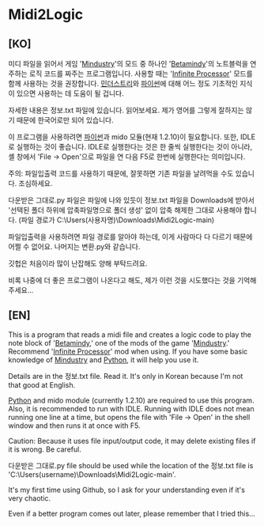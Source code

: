# Midi2Logic


[KO]
---
미디 파일을 읽어서 게임 '[Mindustry](https://github.com/Anuken/Mindustry)'의 모드 중 하나인 '[Betamindy](https://github.com/sk7725/BetaMindy)'의 노트블럭을 연주하는 로직 코드를 짜주는 프로그램입니다.
사용할 때는 '[Infinite Processor](https://github.com/FreezeMandu/infinite-processor)' 모드를 함께 사용하는 것을 권장합니다.
[민더스트리](https://github.com/Anuken/Mindustry)와 [파이썬](https://github.com/python)에 대해 어느 정도 기초적인 지식이 있으면 사용하는 데 도움이 될 겁니다.

자세한 내용은 정보.txt 파일에 있습니다. 읽어보세요.
제가 영어를 그렇게 잘하지는 않기 때문에 한국어로만 되어 있습니다.

이 프로그램을 사용하려면 [파이썬](https://github.com/python)과 mido 모듈(현재 1.2.10)이 필요합니다. 또한, IDLE로 실행하는 것이 좋습니다.
IDLE로 실행한다는 것은 한 줄씩 실행한다는 것이 아니라, 셸 창에서 'File -> Open'으로 파일을 연 다음 F5로 한번에 실행한다는 의미입니다.

주의: 파일입출력 코드를 사용하기 때문에, 잘못하면 기존 파일을 날려먹을 수도 있습니다. 조심하세요.

다운받은 그대로.py 파일은 파일에 나와 있듯이 정보.txt 파일을 Downloads에 받아서 '선택된 폴더 하위에 압축파일명으로 폴더 생성' 없이 압축 해제한 그대로 사용해야 합니다.
(파일 경로가 C:\Users\(사용자명)\Downloads\Midi2Logic-main\)

파일입출력을 사용하려면 파일 경로를 알아야 하는데, 이게 사람마다 다 다르기 때문에 어쩔 수 없어요.
나머지는 변환.py와 같습니다.

깃헙은 처음이라 많이 난잡해도 양해 부탁드려요.

비록 나중에 더 좋은 프로그램이 나온다고 해도, 제가 이런 것을 시도했다는 것을 기억해 주세요...

[EN]
---
This is a program that reads a midi file and creates a logic code to play the note block of '[Betamindy](https://github.com/sk7725/BetaMindy),' one of the mods of the game '[Mindustry](https://github.com/Anuken/Mindustry).'
Recommend '[Infinite Processor](https://github.com/FreezeMandu/infinite-processor)' mod when using.
If you have some basic knowledge of [Mindustry](https://github.com/Anuken/Mindustry) and [Python](https://github.com/python), it will help you use it.

Details are in the 정보.txt file. Read it. It's only in Korean because I'm not that good at English.

[Python](https://github.com/python) and mido module (currently 1.2.10) are required to use this program. Also, it is recommended to run with IDLE. Running with IDLE does not mean running one line at a time, but opens the file with 'File -> Open' in the shell window and then runs it at once with F5.

Caution: Because it uses file input/output code, it may delete existing files if it is wrong. Be careful.

다운받은 그대로.py file should be used while the location of the 정보.txt file is 'C:\Users\(username)\Downloads\Midi2Logic-main'.

It's my first time using Github, so I ask for your understanding even if it's very chaotic.

Even if a better program comes out later, please remember that I tried this...
